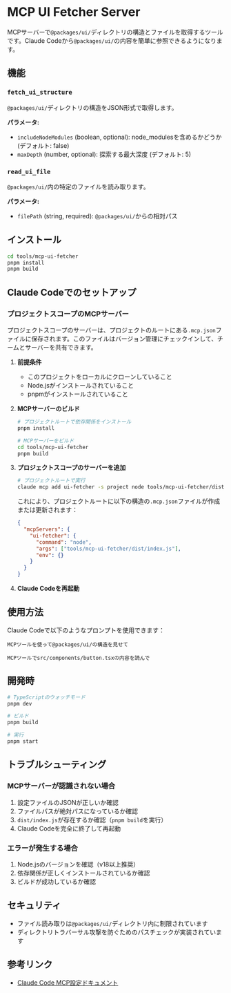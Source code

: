 # MCP UI Fetcher Server

MCPサーバーで`@packages/ui/`ディレクトリの構造とファイルを取得するツールです。Claude Codeから`@packages/ui/`の内容を簡単に参照できるようになります。

## 機能

### `fetch_ui_structure`

`@packages/ui/`ディレクトリの構造をJSON形式で取得します。

**パラメータ:**

- `includeNodeModules` (boolean, optional): node_modulesを含めるかどうか (デフォルト: false)
- `maxDepth` (number, optional): 探索する最大深度 (デフォルト: 5)

### `read_ui_file`

`@packages/ui/`内の特定のファイルを読み取ります。

**パラメータ:**

- `filePath` (string, required): `@packages/ui/`からの相対パス

## インストール

```bash
cd tools/mcp-ui-fetcher
pnpm install
pnpm build
```

## Claude Codeでのセットアップ

### プロジェクトスコープのMCPサーバー

プロジェクトスコープのサーバーは、プロジェクトのルートにある`.mcp.json`ファイルに保存されます。このファイルはバージョン管理にチェックインして、チームとサーバーを共有できます。

1. **前提条件**

   - このプロジェクトをローカルにクローンしていること
   - Node.jsがインストールされていること
   - pnpmがインストールされていること

2. **MCPサーバーのビルド**

   ```bash
   # プロジェクトルートで依存関係をインストール
   pnpm install

   # MCPサーバーをビルド
   cd tools/mcp-ui-fetcher
   pnpm build
   ```

3. **プロジェクトスコープのサーバーを追加**

   ```bash
   # プロジェクトルートで実行
   claude mcp add ui-fetcher -s project node tools/mcp-ui-fetcher/dist/index.js
   ```

   これにより、プロジェクトルートに以下の構造の`.mcp.json`ファイルが作成または更新されます：

   ```json
   {
     "mcpServers": {
       "ui-fetcher": {
         "command": "node",
         "args": ["tools/mcp-ui-fetcher/dist/index.js"],
         "env": {}
       }
     }
   }
   ```

4. **Claude Codeを再起動**

## 使用方法

Claude Codeで以下のようなプロンプトを使用できます：

```
MCPツールを使って@packages/ui/の構造を見せて
```

```
MCPツールでsrc/components/button.tsxの内容を読んで
```

## 開発時

```bash
# TypeScriptのウォッチモード
pnpm dev

# ビルド
pnpm build

# 実行
pnpm start
```

## トラブルシューティング

### MCPサーバーが認識されない場合

1. 設定ファイルのJSONが正しいか確認
2. ファイルパスが絶対パスになっているか確認
3. `dist/index.js`が存在するか確認（`pnpm build`を実行）
4. Claude Codeを完全に終了して再起動

### エラーが発生する場合

1. Node.jsのバージョンを確認（v18以上推奨）
2. 依存関係が正しくインストールされているか確認
3. ビルドが成功しているか確認

## セキュリティ

- ファイル読み取りは`@packages/ui/`ディレクトリ内に制限されています
- ディレクトリトラバーサル攻撃を防ぐためのパスチェックが実装されています

## 参考リンク

- [Claude Code MCP設定ドキュメント](https://docs.anthropic.com/ja/docs/claude-code/tutorials#model-context-protocol-mcp-%E3%82%92%E8%A8%AD%E5%AE%9A%E3%81%99%E3%82%8B)

